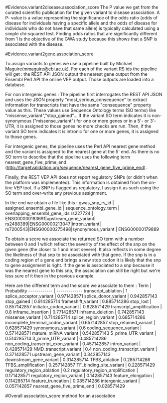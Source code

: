 #Evidence.variant2disease.association_score
The P value we get from the curated scientific publication for the given variant to disease association. 
A P- value is a value representing the significance of the odds ratio (odds of disease for individuals having a specific
allele and the odds of disease for individuals who do not have that same allele) is typically calculated using a simple
chi-squared test. Finding odds ratios that are significantly different from 1 is the objective of the GWA study because
this shows that a SNP is associated with the disease.

#Evidence.variant2gene.association_score

To assign variants to genes we use a pipeline built by Michael Maguire(mmaguire@ebi.ac.uk).
For each of the variant RS ids the pipeline will get :
    the REST API JSON output
    the nearest gene output from the Ensembl Perl API
    the online VEP output.
Those outputs are loaded into a database.

For non intergenic genes :
The pipeline first interrogates the REST API JSON and uses the JSON property "most_serious_consequence" to extract information
for transcripts that have the same "consequence" property value as this. These values use Sequence Ontology terms (SO terms) like
"missense_variant","stop_gained"...
If the variant SO term indicates it is non-synonymous ("missense_variant") for one or more genes or in a 5'- or 3'-UTR,
it is assigned to those genes no more checks are run.
Then, if the variant SO term indicates it is intronic for one or more genes, it is assigned to those genes.

For intergenic genes, the pipeline uses the Perl API nearest gene method and the variant is assigned to the nearest gene at the 5'
end. As there is no SO term to describe that the pipeline uses the following term nearest_gene_five_prime_end (http://targetvalidation.org/sequence/nearest_gene_five_prime_end).

Finally, the REST VEP API does not report regulatory SNPs (or didn't when the platform was implemented). This information
is obtained from the on-line VEP tool. If a SNP is flagged as regulatory, I assign it as such using the SO term and
over-write any previous assignment.

In the end we obtain a file like this :
gwas_snp_rs_id | assigned_ensembl_gene_id | sequence_ontology_term | overlapping_ensembl_gene_ids
rs227724 | ENSG00000183691|upstream_gene_variant|
rs2488389|ENSG00000213047|intron_variant|
rs7200543|ENSG00000275498|synonymous_variant | ENSG00000179889

To obtain a score we associate the returned SO term with a number between 0 and 1 which reflect the severity of the effect
of the snp on the given gene (the closer to 1 and most severe). It also reflects in some degree the likeliness of that snp
to be associated with that gene.
If the snp is in a coding region of a gene and brings a new stop codon it is likely that the snp to gene assignment is right.
If the gene is associated to a snp because it was the nearest gene to this snp, the association can still be right but we're less
sure of it then in the previous example.

Here are the different term and the score we associate to them :
Term | Probability
------------ | -------------
transcript_ablation	| 1
splice_acceptor_variant	| 0.971428571
splice_donor_variant	| 0.942857143
stop_gained	| 0.914285714
frameshift_variant	| 0.885714286
stop_lost	| 0.857142857
initiator_codon_variant	| 0.828571429
transcript_amplification	| 0.8
inframe_insertion | 0.771428571
inframe_deletion | 0.742857143
missense_variant | 0.714285714
splice_region_variant | 0.685714286
incomplete_terminal_codon_variant | 0.657142857
stop_retained_variant | 0.628571429
synonymous_variant | 0.6
coding_sequence_variant | 0.571428571
mature_miRNA_variant | 0.542857143
5_prime_UTR_variant | 0.514285714
3_prime_UTR_variant | 0.485714286
non_coding_transcript_exon_variant | 0.457142857
intron_variant | 0.428571429
NMD_transcript_variant | 0.4
non_coding_transcript_variant | 0.371428571
upstream_gene_variant | 0.342857143
downstream_gene_variant | 0.314285714
TFBS_ablation | 0.285714286
TFBS_amplification | 0.257142857
TF_binding_site_variant | 0.228571429
regulatory_region_ablation | 0.2
regulatory_region_amplification | 0.171428571
regulatory_region_variant | 0.142857143
feature_elongation | 0.114285714
feature_truncation | 0.085714286
intergenic_variant | 0.057142857
nearest_gene_five_prime_end | 0.028571429


#Overall association_score method for an association
